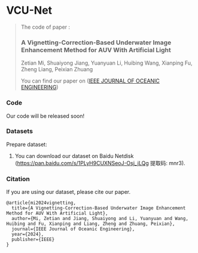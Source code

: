   # VCU-Net

>The code of paper :
>
>###  A Vignetting-Correction-Based Underwater Image Enhancement Method for AUV With Artificial Light
>
>Zetian Mi, Shuaiyong Jiang, Yuanyuan Li, Huibing Wang, Xianping Fu, Zheng Liang, Peixian Zhuang
>
>You can find our paper on ([IEEE JOURNAL OF OCEANIC ENGINEERING](https://ieeexplore.ieee.org/stamp/stamp.jsp?tp=&arnumber=10742608))

### Code
Our code will be released soon!

### Datasets
Prepare dataset:
1. You can download our dataset on Baidu Netdisk (https://pan.baidu.com/s/1PLyH9CUXNSeoJ-Osj_jLQg 提取码: mnr3).

### Citation
If you are using our dataset, please cite our paper.
```
@article{mi2024vignetting,
  title={A Vignetting-Correction-Based Underwater Image Enhancement Method for AUV With Artificial Light},
  author={Mi, Zetian and Jiang, Shuaiyong and Li, Yuanyuan and Wang, Huibing and Fu, Xianping and Liang, Zheng and Zhuang, Peixian},
  journal={IEEE Journal of Oceanic Engineering},
  year={2024},
  publisher={IEEE}
}
```
